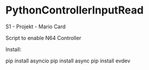 # PythonControllerInputRead

S1 - Projekt - Mario Card

Script to enable N64 Controller

Install:

pip install asyncio
pip install async
pip install evdev